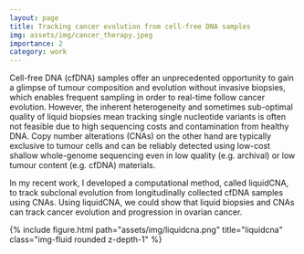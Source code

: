 ```yaml
---
layout: page
title: Tracking cancer evolution from cell-free DNA samples
img: assets/img/cancer_therapy.jpeg
importance: 2
category: work
---
```


Cell-free DNA (cfDNA) samples offer an unprecedented opportunity to gain a glimpse of tumour composition and evolution without invasive biopsies, which enables frequent sampling in order to real-time follow cancer evolution. However, the inherent heterogeneity and sometimes sub-optimal quality of liquid biopsies mean tracking single nucleotide variants is often not feasible due to high sequencing costs and contamination from healthy DNA. Copy number alterations (CNAs) on the other hand are typically exclusive to tumour cells and can be reliably detected using low-cost shallow whole-genome sequencing even in low quality (e.g. archival) or low tumour content (e.g. cfDNA) materials.


In my recent work, I developed a computational method, called liquidCNA, to track subclonal evolution from longitudinally collected cfDNA samples using CNAs. Using liquidCNA, we could show that liquid biopsies and CNAs can track cancer evolution and progression in ovarian cancer.

<div class="row">
    <div class="col-sm mt-3 mt-md-0">
        {% include figure.html path="assets/img/liquidcna.png" title="liquidcna" class="img-fluid rounded z-depth-1" %}
    </div>
</div>
<div class="caption">
